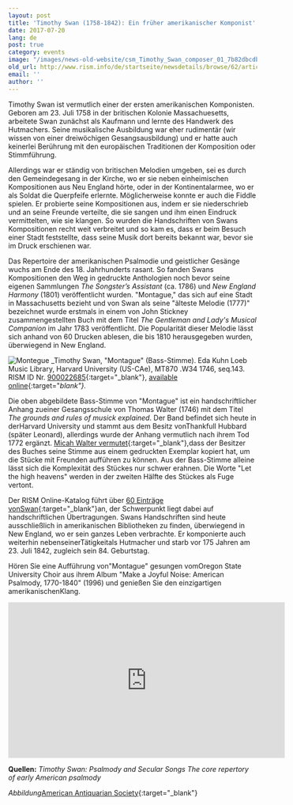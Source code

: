 ```yaml
---
layout: post
title: 'Timothy Swan (1758-1842): Ein früher amerikanischer Komponist'
date: 2017-07-20
lang: de
post: true
category: events
image: "/images/news-old-website/csm_Timothy_Swan_composer_01_7b82dbcdb2.jpg"
old_url: http://www.rism.info/de/startseite/newsdetails/browse/62/article/64/timothy-swan-an-early-american-composer.html
email: ''
author: ''
---
```


Timothy Swan ist vermutlich einer der ersten amerikanischen Komponisten. Geboren am 23. Juli 1758 in der britischen Kolonie Massachuesetts, arbeitete Swan zunächst als Kaufmann und lernte des Handwerk des Hutmachers. Seine musikalische Ausbildung war eher rudimentär (wir wissen von einer dreiwöchigen Gesangsausbildung) und er hatte auch keinerlei Berührung mit den europäischen Traditionen der Komposition oder Stimmführung.

Allerdings war er ständig von britischen Melodien umgeben, sei es durch den Gemeindegesang in der Kirche, wo er sie neben einheimischen Kompositionen aus Neu England hörte, oder in der Kontinentalarmee, wo er als Soldat die Querpfeife erlernte. Möglicherweise konnte er auch die Fiddle spielen. Er probierte seine Kompositionen aus, indem er sie niederschrieb und an seine Freunde verteilte, die sie sangen und ihm einen Eindruck vermittelten, wie sie klangen. So wurden die Handschriften von Swans Kompositionen recht weit verbreitet und so kam es, dass er beim Besuch einer Stadt feststellte, dass seine Musik dort bereits bekannt war, bevor sie im Druck erschienen war.

Das Repertoire der amerikanischen Psalmodie und geistlicher Gesänge wuchs am Ende des 18. Jahrhunderts rasant. So fanden Swans Kompositionen den Weg in gedruckte Anthologien noch bevor seine eigenen Sammlungen _The Songster’s Assistant_ (ca. 1786) und _New England Harmony_ (1801) veröffentlicht wurden. "Montague," das sich auf eine Stadt in Massachusetts bezieht und von Swan als seine "älteste Melodie (1777)" bezeichnet wurde erstmals in einem von John Stickney zusammengestellten Buch mit dem Titel _The Gentleman and Lady's Musical Companion_ im Jahr 1783 veröffentlicht. Die Popularität dieser Melodie lässt sich anhand von 60 Drucken ablesen, die bis 1810 herausgegeben wurden, überwiegend in New England.

![Montegue](http://rism.info/resources-old-website/news/Timothy_Swan_montague_900x630.jpg)
_Timothy Swan, "Montague" (Bass-Stimme). Eda Kuhn Loeb Music Library, Harvard University (US-CAe), MT870 .W34 1746, seq.143. RISM ID Nr. [900022685](https://opac.rism.info/search?id=900022685){:target="_blank"}, [available online](http://iiif.lib.harvard.edu/manifests/view/drs:47248995%24143i){:target="_blank"}._

Die oben abgebildete Bass-Stimme von "Montague" ist ein handschriftlicher Anhang zueiner Gesangsschule von Thomas Walter (1746) mit dem Titel _The grounds and rules of musick explained_. Der Band befindet sich heute in derHarvard University und stammt aus dem Besitz vonThankfull Hubbard (später Leonard), allerdings wurde der Anhang vermutlich nach ihrem Tod 1772 ergänzt. [Micah Walter vermutet](https://blogs.harvard.edu/loebmusic/2016/07/15/colonial-mixtapes-music-manuscript-collections-as-a-peephole-into-the-past/){:target="_blank"},dass der Besitzer des Buches seine Stimme aus einem gedruckten Exemplar kopiert hat, um die Stücke mit Freunden aufführen zu können. Aus der Bass-Stimme alleine lässt sich die Komplexität des Stückes nur schwer erahnen. Die Worte "Let the high heavens" werden in der zweiten Hälfte des Stückes als Fuge vertont.

Der RISM Online-Katalog führt über [60 Einträge vonSwan](https://opac.rism.info/search?View=rism&author=timothy+swan&Language=en){:target="_blank"}an, der Schwerpunkt liegt dabei auf handschriftlichen Übertragungen. Swans Handschriften sind heute ausschließlich in amerikanischen Bibliotheken zu finden, überwiegend in New England, wo er sein ganzes Leben verbrachte. Er komponierte auch weiterhin nebenseinerTätigkeitals Hutmacher und starb vor 175 Jahren am 23. Juli 1842, zugleich sein 84. Geburtstag.

Hören Sie eine Aufführung von"Montague" gesungen vomOregon State University Choir aus ihrem Album "Make a Joyful Noise: American Psalmody, 1770-1840" (1996) und genießen Sie den einzigartigen amerikanischenKlang.

<iframe width="560" height="315" src="https://www.youtube.com/embed/9-gsNpea4Mw" frameborder="0" allowfullscreen></iframe>

**Quellen:**
_Timothy Swan: Psalmody and Secular Songs_
_The core repertory of early American psalmody_

_Abbildung_[American Antiquarian Society](http://www.americanantiquarian.org/Inventories/Portraits/118.htm){:target="_blank"}


